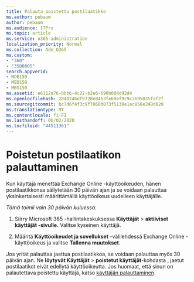 ```yaml
---
title: Palauta poistettu postilaatikko
ms.author: pebaum
author: pebaum
ms.audience: ITPro
ms.topic: article
ms.service: o365-administration
localization_priority: Normal
ms.collection: Adm_O365
ms.custom:
- "360"
- "3500005"
search.appverid:
- MOE150
- MED150
- MBS150
ms.assetid: e6112a76-bbb6-4c22-b2e6-690b004d92d4
ms.openlocfilehash: 284024bdf9728e8463fe69ef9c9c2695035faf2f
ms.sourcegitcommit: bc7d6f4f3c9f7060d073f5130e1ec856e248d020
ms.translationtype: MT
ms.contentlocale: fi-FI
ms.lasthandoff: 06/02/2020
ms.locfileid: "44511361"
---
```

# <a name="restore-a-deleted-mailbox"></a>Poistetun postilaatikon palauttaminen

Kun käyttäjä menettää Exchange Online -käyttöoikeuden, hänen postilaatikkonsa säilytetään 30 päivän ajan ja se voidaan palauttaa yksinkertaisesti määrittämällä käyttöoikeus uudelleen käyttäjälle.
  
 *Tämä toimii vain 30 päivän kuluessa.*  
  
1. Siirry Microsoft 365 -hallintakeskuksessa **Käyttäjät** \> **aktiiviset käyttäjät -sivulle.** Valitse kyseinen käyttäjä.

2. Määritä **Käyttöoikeudet ja sovellukset** -välilehdessä Exchange Online -käyttöoikeus ja valitse **Tallenna muutokset**.

Jos yrität palauttaa jaettua postilaatikkoa, se voidaan palauttaa myös 30 päivän ajan. Ne **löytyvät Käyttäjät** \> **poistetut käyttäjät**-kohdasta , jaetut postilaatikot eivät edellytä käyttöoikeutta. Jos huomaat, että sinun on palautettava poistettu käyttäjä, katso [käyttäjän palauttaminen](https://docs.microsoft.com/microsoft-365/admin/add-users/restore-user).
  